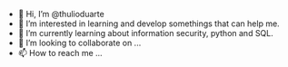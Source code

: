 - 👋 Hi, I’m @thulioduarte
- 👀 I’m interested in learning and develop somethings that can help me.
- 🌱 I’m currently learning about information security, python and SQL.
- 💞️ I’m looking to collaborate on ...
- 📫 How to reach me ...

<!---
thulioduarte/thulioduarte is a ✨ special ✨ repository because its `README.md` (this file) appears on your GitHub profile.
You can click the Preview link to take a look at your changes.
--->
